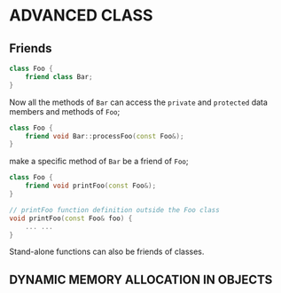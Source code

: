# ADVANCED CLASS

## Friends
```C++
class Foo {
    friend class Bar;
}
```
Now all the methods of `Bar` can access the `private` and `protected` data members and methods of `Foo`;

```C++
class Foo {
    friend void Bar::processFoo(const Foo&);
}
```
make a specific method of `Bar` be a friend of `Foo`;

```C++
class Foo {
    friend void printFoo(const Foo&);
}

// printFoo function definition outside the Foo class
void printFoo(const Foo& foo) {
    ... ...
}
```
Stand-alone functions can also be friends of classes.

## DYNAMIC MEMORY ALLOCATION IN OBJECTS

